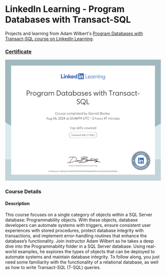 # LinkedIn Learning - Program Databases with Transact-SQL

Projects and learning from Adam Wilbert's [Program Databases with Transact-SQL course on LinkedIn Learning](https://www.linkedin.com/learning/program-databases-with-transact-sql).

### [Certificate](https://www.linkedin.com/learning/certificates/df86d2ea70381f1801f57f350d0ff7e2fde44520f1cb118a2d3e4bde3134664b?trk=share_certificate)

!["Certificate"](./Certificate.jpg)

### Course Details

#### Description
This course focuses on a single category of objects within a SQL Server database: Programmability objects. With these objects, database developers can automate systems with triggers, ensure consistent user experiences with stored procedures, protect database integrity with transactions, and implement error-handling routines that enhance the database’s functionality. Join instructor Adam Wilbert as he takes a deep dive into the Programmability folder in a SQL Server database. Using real-world examples, he explores the types of objects that can be deployed to automate systems and maintain database integrity. To follow along, you just need some familiarity with the functionality of a relational database, as well as how to write Transact-SQL (T-SQL) queries.
